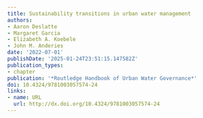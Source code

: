```yaml
---
title: Sustainability transitions in urban water management
authors:
- Aaron Deslatte
- Margaret Garcia
- Elizabeth A. Koebele
- John M. Anderies
date: '2022-07-01'
publishDate: '2025-01-24T23:51:15.147582Z'
publication_types:
- chapter
publication: '*Routledge Handbook of Urban Water Governance*'
doi: 10.4324/9781003057574-24
links:
- name: URL
  url: http://dx.doi.org/10.4324/9781003057574-24
---
```

